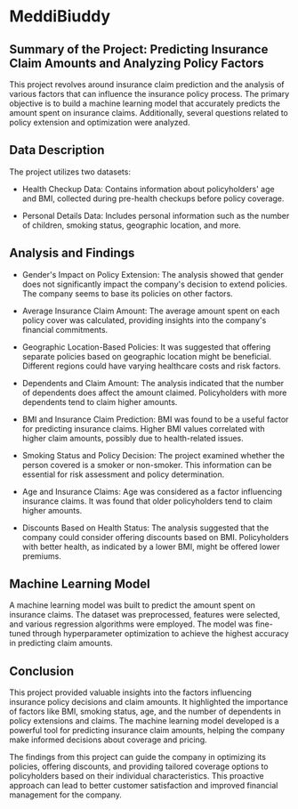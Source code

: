 # MeddiBiuddy
## Summary of the Project: Predicting Insurance Claim Amounts and Analyzing Policy Factors

This project revolves around insurance claim prediction and the analysis of various factors that can influence the insurance policy process. The primary objective is to build a machine learning model that accurately predicts the amount spent on insurance claims. Additionally, several questions related to policy extension and optimization were analyzed.

## Data Description
The project utilizes two datasets:

- Health Checkup Data: Contains information about policyholders' age and BMI, collected during pre-health checkups before policy coverage.

- Personal Details Data: Includes personal information such as the number of children, smoking status, geographic location, and more.

## Analysis and Findings
- Gender's Impact on Policy Extension: The analysis showed that gender does not significantly impact the company's decision to extend policies. The company seems to base its policies on other factors.

- Average Insurance Claim Amount: The average amount spent on each policy cover was calculated, providing insights into the company's financial commitments.

- Geographic Location-Based Policies: It was suggested that offering separate policies based on geographic location might be beneficial. Different regions could have varying healthcare costs and risk factors.

- Dependents and Claim Amount: The analysis indicated that the number of dependents does affect the amount claimed. Policyholders with more dependents tend to claim higher amounts.

- BMI and Insurance Claim Prediction: BMI was found to be a useful factor for predicting insurance claims. Higher BMI values correlated with higher claim amounts, possibly due to health-related issues.

- Smoking Status and Policy Decision: The project examined whether the person covered is a smoker or non-smoker. This information can be essential for risk assessment and policy determination.

- Age and Insurance Claims: Age was considered as a factor influencing insurance claims. It was found that older policyholders tend to claim higher amounts.

- Discounts Based on Health Status: The analysis suggested that the company could consider offering discounts based on BMI. Policyholders with better health, as indicated by a lower BMI, might be offered lower premiums.

## Machine Learning Model
A machine learning model was built to predict the amount spent on insurance claims. The dataset was preprocessed, features were selected, and various regression algorithms were employed. The model was fine-tuned through hyperparameter optimization to achieve the highest accuracy in predicting claim amounts.

## Conclusion
This project provided valuable insights into the factors influencing insurance policy decisions and claim amounts. It highlighted the importance of factors like BMI, smoking status, age, and the number of dependents in policy extensions and claims. The machine learning model developed is a powerful tool for predicting insurance claim amounts, helping the company make informed decisions about coverage and pricing.

The findings from this project can guide the company in optimizing its policies, offering discounts, and providing tailored coverage options to policyholders based on their individual characteristics. This proactive approach can lead to better customer satisfaction and improved financial management for the company.





